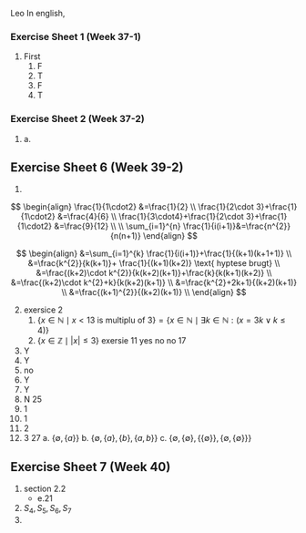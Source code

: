 Leo
In english, 

### Exercise Sheet 1 (Week 37-1)
1. First
	1. F
	2. T
	3.  F
	4. T


### Exercise Sheet 2 (Week 37-2)
1.  
    a.  

## Exercise Sheet 6 (Week 39-2)
1.
$$
\begin{align}
\frac{1}{1\cdot2} &=\frac{1}{2} \\
\frac{1}{2\cdot 3}+\frac{1}{1\cdot2} &=\frac{4}{6} \\
\frac{1}{3\cdot4}+\frac{1}{2\cdot 3}+\frac{1}{1\cdot2} &=\frac{9}{12} \\
 \\
\sum_{i=1}^{n} \frac{1}{i(i+1)}&=\frac{n^{2}}{n(n+1)}
\end{align}
$$


$$
\begin{align}
&=\sum_{i=1}^{k} \frac{1}{i(i+1)}+\frac{1}{(k+1)(k+1+1)} \\
&=\frac{k^{2}}{k(k+1)}+ \frac{1}{(k+1)(k+2)} \text{ hyptese brugt} \\
&=\frac{(k+2)\cdot k^{2}}{k(k+2)(k+1)}+\frac{k}{k(k+1)(k+2)} \\
&=\frac{(k+2)\cdot k^{2}+k}{k(k+2)(k+1)} \\
&=\frac{k^{2}+2k+1}{(k+2)(k+1)} \\
&=\frac{(k+1)^{2}}{(k+2)(k+1)} \\
\end{align}
$$

2.  exersice 2
	1. $\{x \in \mathbb{N}\mid x < 13 \text{ is multiplu of 3}\} = \{x \in \mathbb{N}\mid \exists k \in \mathbb{N}:(x=3k \vee k\leq 4 )\}$
	2. $\{x \in \mathbb{Z} \mid |x|\leq 3 \}$
	 exersie 11
	  yes
	  no
	  no
17
3. Y
4. Y
5. no
6. Y
7. Y
8. N
25
9. 1
10. 1
11. 2
12. 3
27
a. $\{\emptyset, \{a\}\}$
b. $\{\emptyset, \{a\},\{b\},\{a,b\}\}$
c. $\{\emptyset, \{\emptyset\},\{\{\emptyset\}\},\{\emptyset,\{\emptyset\}\}\}$


## Exercise Sheet 7 (Week 40)
1. section 2.2
	- e.21
2. $S_{4},S_{5},S_{6},S_{7}$
3. 
